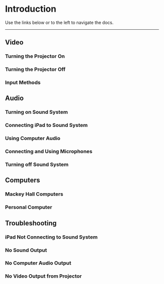 # Introduction

Use the links below or to the left to navigate the docs.

---

## Video
### Turning the Projector On
### Turning the Projector Off
### Input Methods

## Audio
### Turning on Sound System
### Connecting iPad to Sound System
### Using Computer Audio
### Connecting and Using Microphones
### Turning off Sound System

## Computers
### Mackey Hall Computers
### Personal Computer

## Troubleshooting
### iPad Not Connecting to Sound System
### No Sound Output
### No Computer Audio Output
### No Video Output from Projector